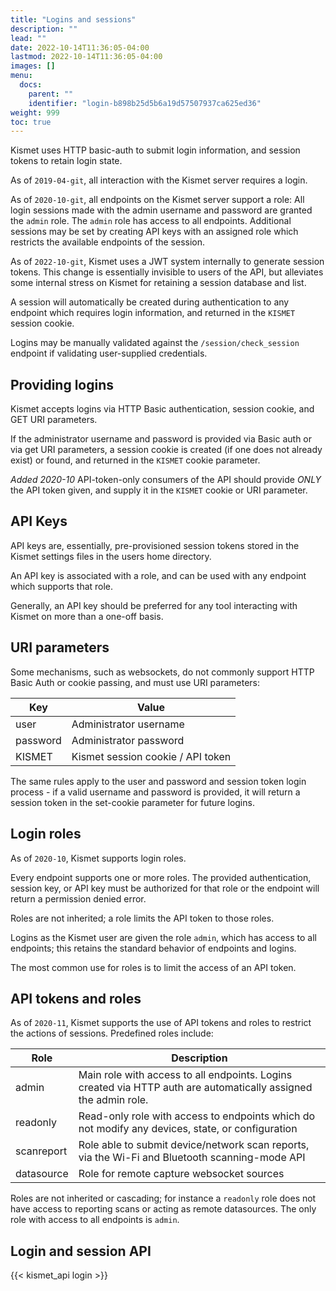 ```yaml
---
title: "Logins and sessions"
description: ""
lead: ""
date: 2022-10-14T11:36:05-04:00
lastmod: 2022-10-14T11:36:05-04:00
images: []
menu:
  docs:
    parent: ""
    identifier: "login-b898b25d5b6a19d57507937ca625ed36"
weight: 999
toc: true
---
```


Kismet uses HTTP basic-auth to submit login information, and session tokens to retain login state.  

As of `2019-04-git`, all interaction with the Kismet server requires a login.

As of `2020-10-git`, all endpoints on the Kismet server support a role:  All login sessions made with the admin username and password are granted the `admin` role.  The `admin` role has access to all endpoints.  Additional sessions may be set by creating API keys with an assigned role which restricts the available endpoints of the session.

As of `2022-10-git`, Kismet uses a JWT system internally to generate session tokens.  This change is essentially invisible to users of the API, but alleviates some internal stress on Kismet for retaining a session database and list.

A session will automatically be created during authentication to any endpoint which requires login information, and returned in the `KISMET` session cookie.

Logins may be manually validated against the `/session/check_session` endpoint if validating user-supplied credentials.

## Providing logins

Kismet accepts logins via HTTP Basic authentication, session cookie, and GET URI parameters.

If the administrator username and password is provided via Basic auth or via get URI parameters, a session cookie is created (if one does not already exist) or found, and returned in the `KISMET` cookie parameter.

*Added 2020-10* API-token-only consumers of the API should provide *ONLY* the API token given, and supply it in the `KISMET` cookie or URI parameter.

## API Keys 

API keys are, essentially, pre-provisioned session tokens stored in the Kismet settings files in the users home directory.  

An API key is associated with a role, and can be used with any endpoint which supports that role.

Generally, an API key should be preferred for any tool interacting with Kismet on more than a one-off basis.

## URI parameters

Some mechanisms, such as websockets, do not commonly support HTTP Basic Auth or cookie passing, and must use URI parameters:

| Key      | Value                             |
| ---      | -----                             |
| user     | Administrator username            |
| password | Administrator password            |
| KISMET   | Kismet session cookie / API token |

The same rules apply to the user and password and session token login process - if a valid username and password is provided, it will return a session token in the set-cookie parameter for future logins.

## Login roles

As of `2020-10`, Kismet supports login roles. 

Every endpoint supports one or more roles.  The provided authentication, session key, or API key must be authorized for that role or the endpoint will return a permission denied error.

Roles are not inherited; a role limits the API token to those roles.

Logins as the Kismet user are given the role `admin`, which has access to all endpoints; this retains the standard behavior of endpoints and logins. 

The most common use for roles is to limit the access of an API token.

## API tokens and roles

As of `2020-11`, Kismet supports the use of API tokens and roles to restrict the actions of sessions.  Predefined roles include:

| Role       | Description                                                                                                      |
| ----       | -----------                                                                                                      |
| admin      | Main role with access to all endpoints.  Logins created via HTTP auth are automatically assigned the admin role. |
| readonly   | Read-only role with access to endpoints which do not modify any devices, state, or configuration                 |
| scanreport | Role able to submit device/network scan reports, via the Wi-Fi and Bluetooth scanning-mode API                   |
| datasource | Role for remote capture websocket sources                                                                        |

Roles are not inherited or cascading; for instance a `readonly` role does not have access to reporting scans or acting as remote datasources.  The only role with access to all endpoints is `admin`.

## Login and session API

{{< kismet_api login >}}
